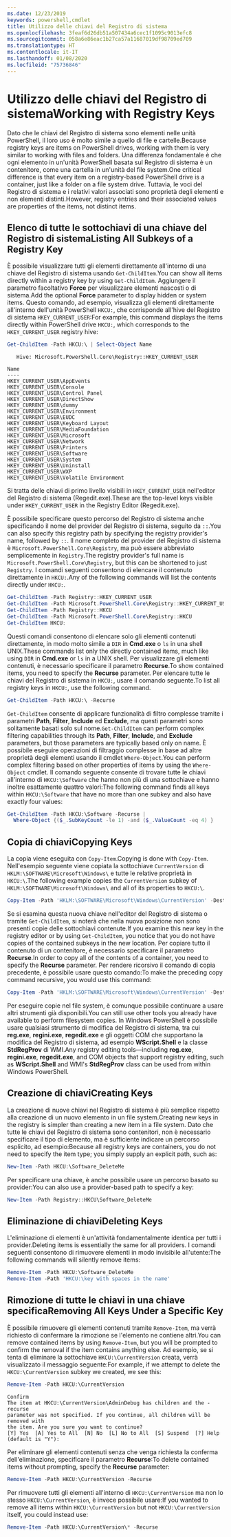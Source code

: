 ```yaml
---
ms.date: 12/23/2019
keywords: powershell,cmdlet
title: Utilizzo delle chiavi del Registro di sistema
ms.openlocfilehash: 3feaf6d26db51a507434a6cec1f1095c9013efc8
ms.sourcegitcommit: 058a6e86eac1b27ca57a11687019df98709ed709
ms.translationtype: HT
ms.contentlocale: it-IT
ms.lasthandoff: 01/08/2020
ms.locfileid: "75736846"
---
```

# <a name="working-with-registry-keys"></a><span data-ttu-id="1cf67-103">Utilizzo delle chiavi del Registro di sistema</span><span class="sxs-lookup"><span data-stu-id="1cf67-103">Working with Registry Keys</span></span>

<span data-ttu-id="1cf67-104">Dato che le chiavi del Registro di sistema sono elementi nelle unità PowerShell, il loro uso è molto simile a quello di file e cartelle.</span><span class="sxs-lookup"><span data-stu-id="1cf67-104">Because registry keys are items on PowerShell drives, working with them is very similar to working with files and folders.</span></span> <span data-ttu-id="1cf67-105">Una differenza fondamentale è che ogni elemento in un'unità PowerShell basata sul Registro di sistema è un contenitore, come una cartella in un'unità del file system.</span><span class="sxs-lookup"><span data-stu-id="1cf67-105">One critical difference is that every item on a registry-based PowerShell drive is a container, just like a folder on a file system drive.</span></span> <span data-ttu-id="1cf67-106">Tuttavia, le voci del Registro di sistema e i relativi valori associati sono proprietà degli elementi e non elementi distinti.</span><span class="sxs-lookup"><span data-stu-id="1cf67-106">However, registry entries and their associated values are properties of the items, not distinct items.</span></span>

## <a name="listing-all-subkeys-of-a-registry-key"></a><span data-ttu-id="1cf67-107">Elenco di tutte le sottochiavi di una chiave del Registro di sistema</span><span class="sxs-lookup"><span data-stu-id="1cf67-107">Listing All Subkeys of a Registry Key</span></span>

<span data-ttu-id="1cf67-108">È possibile visualizzare tutti gli elementi direttamente all'interno di una chiave del Registro di sistema usando `Get-ChildItem`.</span><span class="sxs-lookup"><span data-stu-id="1cf67-108">You can show all items directly within a registry key by using `Get-ChildItem`.</span></span> <span data-ttu-id="1cf67-109">Aggiungere il parametro facoltativo **Force** per visualizzare elementi nascosti o di sistema.</span><span class="sxs-lookup"><span data-stu-id="1cf67-109">Add the optional **Force** parameter to display hidden or system items.</span></span> <span data-ttu-id="1cf67-110">Questo comando, ad esempio, visualizza gli elementi direttamente all'interno dell'unità PowerShell `HKCU:`, che corrisponde all'hive del Registro di sistema `HKEY_CURRENT_USER`:</span><span class="sxs-lookup"><span data-stu-id="1cf67-110">For example, this command displays the items directly within PowerShell drive `HKCU:`, which corresponds to the `HKEY_CURRENT_USER` registry hive:</span></span>

```powershell
Get-ChildItem -Path HKCU:\ | Select-Object Name
```

```Output
   Hive: Microsoft.PowerShell.Core\Registry::HKEY_CURRENT_USER

Name
----
HKEY_CURRENT_USER\AppEvents
HKEY_CURRENT_USER\Console
HKEY_CURRENT_USER\Control Panel
HKEY_CURRENT_USER\DirectShow
HKEY_CURRENT_USER\dummy
HKEY_CURRENT_USER\Environment
HKEY_CURRENT_USER\EUDC
HKEY_CURRENT_USER\Keyboard Layout
HKEY_CURRENT_USER\MediaFoundation
HKEY_CURRENT_USER\Microsoft
HKEY_CURRENT_USER\Network
HKEY_CURRENT_USER\Printers
HKEY_CURRENT_USER\Software
HKEY_CURRENT_USER\System
HKEY_CURRENT_USER\Uninstall
HKEY_CURRENT_USER\WXP
HKEY_CURRENT_USER\Volatile Environment
```

<span data-ttu-id="1cf67-111">Si tratta delle chiavi di primo livello visibili in `HKEY_CURRENT_USER` nell'editor del Registro di sistema (Regedit.exe).</span><span class="sxs-lookup"><span data-stu-id="1cf67-111">These are the top-level keys visible under `HKEY_CURRENT_USER` in the Registry Editor (Regedit.exe).</span></span>

<span data-ttu-id="1cf67-112">È possibile specificare questo percorso del Registro di sistema anche specificando il nome del provider del Registro di sistema, seguito da `::`.</span><span class="sxs-lookup"><span data-stu-id="1cf67-112">You can also specify this registry path by specifying the registry provider's name, followed by `::`.</span></span> <span data-ttu-id="1cf67-113">Il nome completo del provider del Registro di sistema è `Microsoft.PowerShell.Core\Registry`, ma può essere abbreviato semplicemente in `Registry`.</span><span class="sxs-lookup"><span data-stu-id="1cf67-113">The registry provider's full name is `Microsoft.PowerShell.Core\Registry`, but this can be shortened to just `Registry`.</span></span> <span data-ttu-id="1cf67-114">I comandi seguenti consentono di elencare il contenuto direttamente in `HKCU:`.</span><span class="sxs-lookup"><span data-stu-id="1cf67-114">Any of the following commands will list the contents directly under `HKCU:`.</span></span>

```powershell
Get-ChildItem -Path Registry::HKEY_CURRENT_USER
Get-ChildItem -Path Microsoft.PowerShell.Core\Registry::HKEY_CURRENT_USER
Get-ChildItem -Path Registry::HKCU
Get-ChildItem -Path Microsoft.PowerShell.Core\Registry::HKCU
Get-ChildItem HKCU:
```

<span data-ttu-id="1cf67-115">Questi comandi consentono di elencare solo gli elementi contenuti direttamente, in modo molto simile a `DIR` in **Cmd.exe** o `ls` in una shell UNIX.</span><span class="sxs-lookup"><span data-stu-id="1cf67-115">These commands list only the directly contained items, much like using `DIR` in **Cmd.exe** or `ls` in a UNIX shell.</span></span> <span data-ttu-id="1cf67-116">Per visualizzare gli elementi contenuti, è necessario specificare il parametro **Recurse**.</span><span class="sxs-lookup"><span data-stu-id="1cf67-116">To show contained items, you need to specify the **Recurse** parameter.</span></span> <span data-ttu-id="1cf67-117">Per elencare tutte le chiavi del Registro di sistema in `HKCU:`, usare il comando seguente.</span><span class="sxs-lookup"><span data-stu-id="1cf67-117">To list all registry keys in `HKCU:`, use the following command.</span></span>

```powershell
Get-ChildItem -Path HKCU:\ -Recurse
```

<span data-ttu-id="1cf67-118">`Get-ChildItem` consente di applicare funzionalità di filtro complesse tramite i parametri **Path**, **Filter**, **Include** ed **Exclude**, ma questi parametri sono solitamente basati solo sul nome.</span><span class="sxs-lookup"><span data-stu-id="1cf67-118">`Get-ChildItem` can perform complex filtering capabilities through its **Path**, **Filter**, **Include**, and **Exclude** parameters, but those parameters are typically based only on name.</span></span> <span data-ttu-id="1cf67-119">È possibile eseguire operazioni di filtraggio complesse in base ad altre proprietà degli elementi usando il cmdlet `Where-Object`.</span><span class="sxs-lookup"><span data-stu-id="1cf67-119">You can perform complex filtering based on other properties of items by using the `Where-Object` cmdlet.</span></span> <span data-ttu-id="1cf67-120">Il comando seguente consente di trovare tutte le chiavi all'interno di `HKCU:\Software` che hanno non più di una sottochiave e hanno inoltre esattamente quattro valori:</span><span class="sxs-lookup"><span data-stu-id="1cf67-120">The following command finds all keys within `HKCU:\Software` that have no more than one subkey and also have exactly four values:</span></span>

```powershell
Get-ChildItem -Path HKCU:\Software -Recurse |
  Where-Object {($_.SubKeyCount -le 1) -and ($_.ValueCount -eq 4) }
```

## <a name="copying-keys"></a><span data-ttu-id="1cf67-121">Copia di chiavi</span><span class="sxs-lookup"><span data-stu-id="1cf67-121">Copying Keys</span></span>

<span data-ttu-id="1cf67-122">La copia viene eseguita con `Copy-Item`.</span><span class="sxs-lookup"><span data-stu-id="1cf67-122">Copying is done with `Copy-Item`.</span></span> <span data-ttu-id="1cf67-123">Nell'esempio seguente viene copiata la sottochiave `CurrentVersion` di `HKLM:\SOFTWARE\Microsoft\Windows\` e tutte le relative proprietà in `HKCU:\`.</span><span class="sxs-lookup"><span data-stu-id="1cf67-123">The following example copies the `CurrentVersion` subkey of `HKLM:\SOFTWARE\Microsoft\Windows\` and all of its properties to `HKCU:\`.</span></span>

```powershell
Copy-Item -Path 'HKLM:\SOFTWARE\Microsoft\Windows\CurrentVersion' -Destination HKCU:
```

<span data-ttu-id="1cf67-124">Se si esamina questa nuova chiave nell'editor del Registro di sistema o tramite `Get-ChildItem`, si noterà che nella nuova posizione non sono presenti copie delle sottochiavi contenute.</span><span class="sxs-lookup"><span data-stu-id="1cf67-124">If you examine this new key in the registry editor or by using `Get-ChildItem`, you notice that you do not have copies of the contained subkeys in the new location.</span></span> <span data-ttu-id="1cf67-125">Per copiare tutto il contenuto di un contenitore, è necessario specificare il parametro **Recurse**.</span><span class="sxs-lookup"><span data-stu-id="1cf67-125">In order to copy all of the contents of a container, you need to specify the **Recurse** parameter.</span></span> <span data-ttu-id="1cf67-126">Per rendere ricorsivo il comando di copia precedente, è possibile usare questo comando:</span><span class="sxs-lookup"><span data-stu-id="1cf67-126">To make the preceding copy command recursive, you would use this command:</span></span>

```powershell
Copy-Item -Path 'HKLM:\SOFTWARE\Microsoft\Windows\CurrentVersion' -Destination HKCU: -Recurse
```

<span data-ttu-id="1cf67-127">Per eseguire copie nel file system, è comunque possibile continuare a usare altri strumenti già disponibili.</span><span class="sxs-lookup"><span data-stu-id="1cf67-127">You can still use other tools you already have available to perform filesystem copies.</span></span> <span data-ttu-id="1cf67-128">In Windows PowerShell è possibile usare qualsiasi strumento di modifica del Registro di sistema, tra cui **reg.exe**, **regini.exe**, **regedit.exe** e gli oggetti COM che supportano la modifica del Registro di sistema, ad esempio **WScript.Shell** e la classe **StdRegProv** di WMI.</span><span class="sxs-lookup"><span data-stu-id="1cf67-128">Any registry editing tools—including **reg.exe**, **regini.exe**, **regedit.exe**, and COM objects that support registry editing, such as **WScript.Shell** and WMI's **StdRegProv** class can be used from within Windows PowerShell.</span></span>

## <a name="creating-keys"></a><span data-ttu-id="1cf67-129">Creazione di chiavi</span><span class="sxs-lookup"><span data-stu-id="1cf67-129">Creating Keys</span></span>

<span data-ttu-id="1cf67-130">La creazione di nuove chiavi nel Registro di sistema è più semplice rispetto alla creazione di un nuovo elemento in un file system.</span><span class="sxs-lookup"><span data-stu-id="1cf67-130">Creating new keys in the registry is simpler than creating a new item in a file system.</span></span> <span data-ttu-id="1cf67-131">Dato che tutte le chiavi del Registro di sistema sono contenitori, non è necessario specificare il tipo di elemento, ma è sufficiente indicare un percorso esplicito, ad esempio:</span><span class="sxs-lookup"><span data-stu-id="1cf67-131">Because all registry keys are containers, you do not need to specify the item type; you simply supply an explicit path, such as:</span></span>

```powershell
New-Item -Path HKCU:\Software_DeleteMe
```

<span data-ttu-id="1cf67-132">Per specificare una chiave, è anche possibile usare un percorso basato su provider:</span><span class="sxs-lookup"><span data-stu-id="1cf67-132">You can also use a provider-based path to specify a key:</span></span>

```powershell
New-Item -Path Registry::HKCU\Software_DeleteMe
```

## <a name="deleting-keys"></a><span data-ttu-id="1cf67-133">Eliminazione di chiavi</span><span class="sxs-lookup"><span data-stu-id="1cf67-133">Deleting Keys</span></span>

<span data-ttu-id="1cf67-134">L'eliminazione di elementi è un'attività fondamentalmente identica per tutti i provider.</span><span class="sxs-lookup"><span data-stu-id="1cf67-134">Deleting items is essentially the same for all providers.</span></span> <span data-ttu-id="1cf67-135">I comandi seguenti consentono di rimuovere elementi in modo invisibile all'utente:</span><span class="sxs-lookup"><span data-stu-id="1cf67-135">The following commands will silently remove items:</span></span>

```powershell
Remove-Item -Path HKCU:\Software_DeleteMe
Remove-Item -Path 'HKCU:\key with spaces in the name'
```

## <a name="removing-all-keys-under-a-specific-key"></a><span data-ttu-id="1cf67-136">Rimozione di tutte le chiavi in una chiave specifica</span><span class="sxs-lookup"><span data-stu-id="1cf67-136">Removing All Keys Under a Specific Key</span></span>

<span data-ttu-id="1cf67-137">È possibile rimuovere gli elementi contenuti tramite `Remove-Item`, ma verrà richiesto di confermare la rimozione se l'elemento ne contiene altri.</span><span class="sxs-lookup"><span data-stu-id="1cf67-137">You can remove contained items by using `Remove-Item`, but you will be prompted to confirm the removal if the item contains anything else.</span></span> <span data-ttu-id="1cf67-138">Ad esempio, se si tenta di eliminare la sottochiave `HKCU:\CurrentVersion` creata, verrà visualizzato il messaggio seguente:</span><span class="sxs-lookup"><span data-stu-id="1cf67-138">For example, if we attempt to delete the `HKCU:\CurrentVersion` subkey we created, we see this:</span></span>

```powershell
Remove-Item -Path HKCU:\CurrentVersion
```

```Output
Confirm
The item at HKCU:\CurrentVersion\AdminDebug has children and the -recurse
parameter was not specified. If you continue, all children will be removed with
the item. Are you sure you want to continue?
[Y] Yes  [A] Yes to All  [N] No  [L] No to All  [S] Suspend  [?] Help (default is "Y"):
```

<span data-ttu-id="1cf67-139">Per eliminare gli elementi contenuti senza che venga richiesta la conferma dell'eliminazione, specificare il parametro **Recurse**:</span><span class="sxs-lookup"><span data-stu-id="1cf67-139">To delete contained items without prompting, specify the **Recurse** parameter:</span></span>

```powershell
Remove-Item -Path HKCU:\CurrentVersion -Recurse
```

<span data-ttu-id="1cf67-140">Per rimuovere tutti gli elementi all'interno di `HKCU:\CurrentVersion` ma non lo stesso `HKCU:\CurrentVersion`, è invece possibile usare:</span><span class="sxs-lookup"><span data-stu-id="1cf67-140">If you wanted to remove all items within `HKCU:\CurrentVersion` but not `HKCU:\CurrentVersion` itself, you could instead use:</span></span>

```powershell
Remove-Item -Path HKCU:\CurrentVersion\* -Recurse
```
